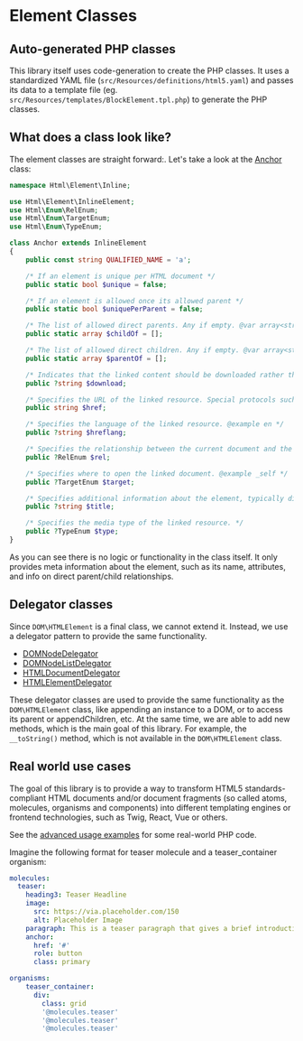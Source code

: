 # Element Classes

## Auto-generated PHP classes

This library itself uses code-generation to create the PHP classes. It uses a standardized YAML file (`src/Resources/definitions/html5.yaml`) and passes its data to a template file (eg. `src/Resources/templates/BlockElement.tpl.php`) to generate the PHP classes.

## What does a class look like?

The element classes are straight forward:. Let's take a look at the [Anchor](https://github.com/vardumper/extended-htmldocument/blob/main//src/Element/Inline/Anchor.php) class:

```php
namespace Html\Element\Inline;

use Html\Element\InlineElement;
use Html\Enum\RelEnum;
use Html\Enum\TargetEnum;
use Html\Enum\TypeEnum;

class Anchor extends InlineElement
{
    public const string QUALIFIED_NAME = 'a';

    /* If an element is unique per HTML document */
    public static bool $unique = false;

    /* If an element is allowed once its allowed parent */
    public static bool $uniquePerParent = false;

    /* The list of allowed direct parents. Any if empty. @var array<string> */
    public static array $childOf = [];

    /* The list of allowed direct children. Any if empty. @var array<string> */
    public static array $parentOf = [];

    /* Indicates that the linked content should be downloaded rather than displayed. @example filename.pdf */
    public ?string $download;

    /* Specifies the URL of the linked resource. Special protocols such as mailto: or tel: can be used @required */
    public string $href;

    /* Specifies the language of the linked resource. @example en */
    public ?string $hreflang;

    /* Specifies the relationship between the current document and the linked document. */
    public ?RelEnum $rel;

    /* Specifies where to open the linked document. @example _self */
    public ?TargetEnum $target;

    /* Specifies additional information about the element, typically displayed as a tooltip. */
    public ?string $title;

    /* Specifies the media type of the linked resource. */
    public ?TypeEnum $type;
}
```

As you can see there is no logic or functionality in the class itself. It only provides meta information about the element, such as its name, attributes, and info on direct parent/child relationships.

## Delegator classes

Since `DOM\HTMLElement` is a final class, we cannot extend it. Instead, we use a delegator pattern to provide the same functionality.

* [DOMNodeDelegator](https://github.com/vardumper/extended-htmldocument/blob/main//src/Delegator/DOMNodeDelegator.php)
* [DOMNodeListDelegator](https://github.com/vardumper/extended-htmldocument/blob/main//src/Delegator/DOMNodeListDelegator.php)
* [HTMLDocumentDelegator](https://github.com/vardumper/extended-htmldocument/blob/main//src/Delegator/HTMLDocumentDelegator.php)
* [HTMLElementDelegator](https://github.com/vardumper/extended-htmldocument/blob/main//src/Delegator/HTMLElementDelegator.php)

These delegator classes are used to provide the same functionality as the `DOM\HTMLElement` class, like appending an instance to a DOM, or to access its parent or appendChildren, etc.
At the same time, we are able to add new methods, which is the main goal of this library. For example, the `__toString()` method, which is not available in the `DOM\HTMLElement` class.

## Real world use cases
The goal of this library is to provide a way to transform HTML5 standards-compliant HTML documents and/or document fragments (so called atoms, molecules, organisms and components) into different templating engines or frontend technologies, such as Twig, React, Vue or others.

See the [advanced usage examples]() for some real-world PHP code.

Imagine the following format for teaser molecule and a teaser_container organism:

```yaml
molecules:
  teaser:
    heading3: Teaser Headline
    image:
      src: https://via.placeholder.com/150
      alt: Placeholder Image
    paragraph: This is a teaser paragraph that gives a brief introduction to the content. It is meant to capture attention and encourage further reading.
    anchor:
      href: '#'
      role: button
      class: primary

organisms:
    teaser_container:
      div:
        class: grid
        '@molecules.teaser'
        '@molecules.teaser'
        '@molecules.teaser'
```
